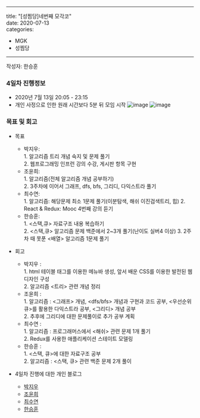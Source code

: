 
---  
title: "[성찜당]네번째 모각코"  
date: 2020-07-13  
categories: 
 - MGK  
 - 성찜당  
---  

작성자: 한승훈
### 4일차 진행정보  
+ 2020년 7월 13일 20:05 - 23:15  
+ 개인 사정으로 인한 원래 시간보다 5분 뒤 모임 시작
![image](https://user-images.githubusercontent.com/34434155/87302014-90284a00-c54b-11ea-833b-fe7f73bde07c.png)
![image](https://user-images.githubusercontent.com/34434155/87302054-a6cea100-c54b-11ea-87c8-202e6e335fa9.png)
### 목표 및 회고  
+ 목표  
  - 박지우:   
        1. 알고리즘 트리 개념 숙지 및 문제 풀기    
        2. 웹프로그래밍 인프런 강의 수강, 게시판 항목 구현   
  - 조윤희:   
        1. 알고리즘(전체 알고리즘 개념 공부하기)   
        2. 3주차에 이어서 그래프, dfs, bfs, 그리디, 다익스트라 풀기    
  - 최수연:   
        1. 알고리즘: 해당문제 최소 1문제 풀기(이분탐색, 해쉬 이진검색트리, 힙)
        2. React & Redux: Mooc 4번째 강의 듣기         
  - 한승훈:   
        1. <스택,큐> 자료구조 내용 복습하기   
        2. <스택,큐> 알고리즘 문제 백준에서 2~3개 풀기(난이도 실버4 이상)
        3. 2주차 때 못푼 <배열> 알고리즘 1문제 풀기
+ 회고  
  - 박지우 :  
        1. html 테이블 태그를 이용한 메뉴바 생성, 앞서 배운 CSS를 이용한 발전된 웹디자인 구성  
        2. 알고리즘 <트리> 관련 개념 정리  
  - 조윤희 :  
        1. 알고리즘 : <그래프> 개념, <dfs/bfs> 개념과 구현과 코드 공부, <우선순위 큐>를 활용한 다익스트라 공부, <그리디> 개념 공부  
        2. 추후에 그리디에 대한 문제풀이로 추가 공부 계획 
  - 최수연 :      
        1. 알고리즘 : 프로그래머스에서 <해쉬> 관련 문제 1개 풀기     
        2. Redux를 사용한 애플리케이션 스테이트 모델링      
  - 한승훈 :  
        1. <스택, 큐>에 대한 자료구조 공부      
        2. 알고리즘 : <스택, 큐> 관련 백준 문제 2개 풀이       
   
   
+ 4일차 진행에 대한 개인 블로그  
  - [박지우](https://jwpark6.github.io/day4/)  
  - [조윤희](https://uni2237.github.io/mgc/mgc04/)  
  - [최수연](https://suyeonchoi.github.io/mgk/%EB%AA%A8%EA%B0%81%EC%BD%94/fifth-mgk-post/)  
  - [한승훈](https://gooriiie.github.io/%EB%AA%A8%EA%B0%81%EC%BD%94-4%EC%A3%BC%EC%B0%A8-%EB%AA%A9%ED%91%9C%EC%99%80-%ED%9A%8C%EA%B3%A0/)
